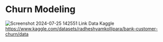 # Churn Modeling
![Screenshot 2024-07-25 142551](https://github.com/user-attachments/assets/70abeef7-7da9-4d88-b49e-ecd1ac94324f)
Link Data Kaggle https://www.kaggle.com/datasets/radheshyamkollipara/bank-customer-churn/data
